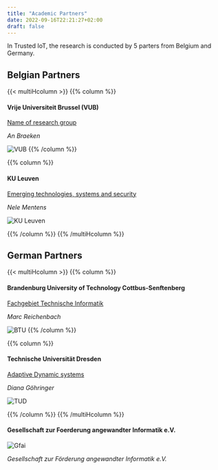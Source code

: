 ```yaml
---
title: "Academic Partners"
date: 2022-09-16T22:21:27+02:00
draft: false
---
```


In Trusted IoT, the research is conducted by 5 parters from Belgium and Germany.


## Belgian Partners

{{< multiHcolumn >}}
{{% column %}}

#### Vrije Universiteit Brussel (VUB)
[Name of research group](https://www.vub.be)

*An Braeken*

![VUB](/images/logo_vub.png)
{{% /column %}}

{{% column %}}
####  KU Leuven

[Emerging technologies, systems and security](https://iiw.kuleuven.be/onderzoek/ess)

*Nele Mentens*

![KU Leuven](/images/logo_kuleuven.png)

{{% /column %}}
{{% /multiHcolumn %}}




## German Partners

{{< multiHcolumn >}}
{{% column %}}
#### Brandenburg University of Technology Cottbus-Senftenberg
[Fachgebiet Technische Informatik](https://www.b-tu.de/fg-technische-informatik)

*Marc Reichenbach*

![BTU](/images/logo_btu.png)
{{% /column %}}

{{% column %}}
####  Technische Universität Dresden
[Adaptive Dynamic systems](https://tu-dresden.de/ing/informatik/ti/ads)

*Diana Göhringer*

![TUD](/images/logo_tud.png)

{{% /column %}}
{{% /multiHcolumn %}}



#### Gesellschaft zur Foerderung angewandter Informatik e.V.

![Gfai](/images/logo_gfai.png)

*Gesellschaft zur Förderung angewandter Informatik e.V.*